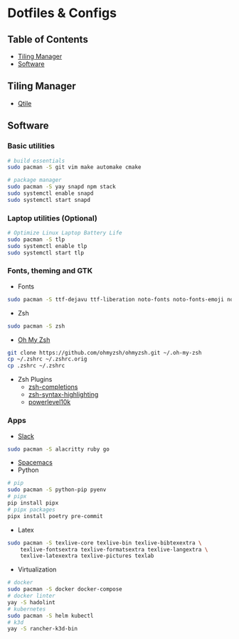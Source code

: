 # Dotfiles & Configs

## Table of Contents
- [Tiling Manager](#tiling-manager)
- [Software](#software)

## Tiling Manager
- [Qtile](.config/qtile/README.md)

## Software
### Basic utilities
```sh
# build essentials
sudo pacman -S git vim make automake cmake

# package manager
sudo pacman -S yay snapd npm stack
sudo systemctl enable snapd
sudo systemctl start snapd
```

### Laptop utilities (Optional)
```sh
# Optimize Linux Laptop Battery Life
sudo pacman -S tlp
sudo systemctl enable tlp
sudo systemctl start tlp
```

### Fonts, theming and GTK
- Fonts
```sh
sudo pacman -S ttf-dejavu ttf-liberation noto-fonts noto-fonts-emoji noto-fonts-extra
```

- Zsh
```sh
sudo pacman -S zsh
```

- [Oh My Zsh](https://github.com/ohmyzsh/ohmyzsh/)
```sh
git clone https://github.com/ohmyzsh/ohmyzsh.git ~/.oh-my-zsh
cp ~/.zshrc ~/.zshrc.orig
cp .zshrc ~/.zshrc
```

- Zsh Plugins
  - [zsh-completions](https://github.com/zsh-users/zsh-completions)
  - [zsh-syntax-highlighting](https://github.com/zsh-users/zsh-syntax-highlighting)
  - [powerlevel10k](https://github.com/romkatv/powerlevel10k)

### Apps
- [Slack](https://snapcraft.io/slack)

```sh
sudo pacman -S alacritty ruby go
```
- [Spacemacs](docs/spacemacs.md)
- Python
```sh
# pip
sudo pacman -S python-pip pyenv
# pipx
pip install pipx
# pipx packages
pipx install poetry pre-commit
```
- Latex
```sh
sudo pacman -S texlive-core texlive-bin texlive-bibtexextra \
    texlive-fontsextra texlive-formatsextra texlive-langextra \
    texlive-latexextra texlive-pictures texlab
```
- Virtualization
```sh
# docker
sudo pacman -S docker docker-compose
# docker linter
yay -S hadolint
# kubernetes
sudo pacman -S helm kubectl
# k3d
yay -S rancher-k3d-bin
```
